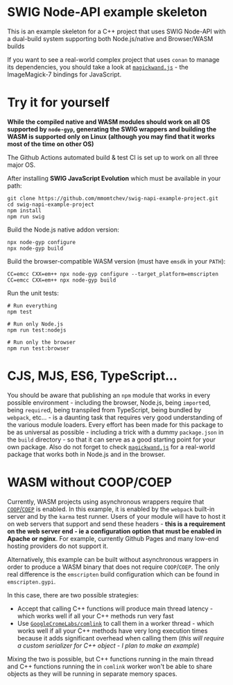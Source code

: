 # SWIG Node-API example skeleton

This is an example skeleton for a C++ project that uses SWIG Node-API with a dual-build system supporting both Node.js/native and Browser/WASM builds

If you want to see a real-world complex project that uses `conan` to manage its dependencies, you should take a look at [`magickwand.js`](https://github.com/mmomtchev/magickwand.js) - the ImageMagick-7 bindings for JavaScript.

# Try it for yourself

**While the compiled native and WASM modules should work on all OS supported by `node-gyp`, generating the SWIG wrappers and building the WASM is supported only on Linux (although you may find that it works most of the time on other OS)**

The Github Actions automated build & test CI is set up to work on all three major OS.

After installing **SWIG JavaScript Evolution** which must be available in your path:

```shell
git clone https://github.com/mmomtchev/swig-napi-example-project.git
cd swig-napi-example-project
npm install
npm run swig
```

Build the Node.js native addon version:
```
npx node-gyp configure
npx node-gyp build
```

Build the browser-compatible WASM version (must have `emsdk` in your `PATH`):
```
CC=emcc CXX=em++ npx node-gyp configure --target_platform=emscripten 
CC=emcc CXX=em++ npx node-gyp build
```

Run the unit tests:
```
# Run everything
npm test

# Run only Node.js
npm run test:nodejs

# Run only the browser
npm run test:browser
```

# CJS, MJS, ES6, TypeScript...

You should be aware that publishing an `npm` module that works in every possible environment - including the browser, Node.js, being `import`ed, being `require`d, being transpiled from TypeScript, being bundled by `webpack`, etc... - is a daunting task that requires very good understanding of the various module loaders. Every effort has been made for this package to be as universal as possible - including a trick with a dummy `package.json` in the `build` directory - so that it can serve as a good starting point for your own package. Also do not forget to check [`magickwand.js`](https://github.com/mmomtchev/magickwand.js) for a real-world package that works both in Node.js and in the browser.

# WASM without COOP/COEP

Currently, WASM projects using asynchronous wrappers require that [`COOP`/`COEP`](https://web.dev/articles/coop-coep) is enabled. In this example, it is enabled by the `webpack` built-in server and by the `karma` test runner. Users of your module will have to host it on web servers that support and send these headers - **this is a requirement on the web server end - ie a configuration option that must be enabled in Apache or nginx**. For example, currently Github Pages and many low-end hosting providers do not support it.

Alternatively, this example can be built without asynchronous wrappers in order to produce a WASM binary that does not require `COOP`/`COEP`. The only real difference is the `emscripten` build configuration which can be found in `emscripten.gypi`.

In this case, there are two possible strategies:
 * Accept that calling C++ functions will produce main thread latency - which works well if all your C++ methods run very fast
 * Use [`GoogleCromeLabs/comlink`](https://github.com/GoogleChromeLabs/comlink) to call them in a worker thread - which works well if all your C++ methods have very long execution times because it adds significant overhead when calling them (*this will require a custom serializer for C++ object - I plan to make an example*)

Mixing the two is possible, but C++ functions running in the main thread and C++ functions running the in `comlink` worker won't be able to share objects as they will be running in separate memory spaces.
